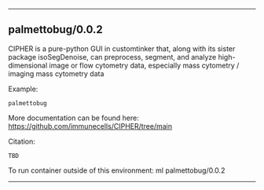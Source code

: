 
----------------------------------
## palmettobug/0.0.2 ##
CIPHER is a pure-python GUI in customtinker that, along with its sister package isoSegDenoise, can preprocess, segment, and analyze high-dimensional image or flow cytometry data, especially mass cytometry / imaging mass cytometry data

Example: 
```
palmettobug
```

More documentation can be found here: https://github.com/immunecells/CIPHER/tree/main

Citation:
```
TBD
```

To run container outside of this environment: ml palmettobug/0.0.2

----------------------------------

